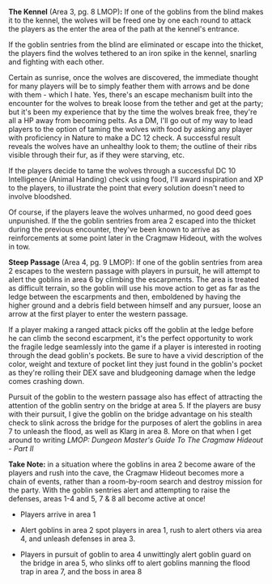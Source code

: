 **The Kennel** (Area 3, pg. 8 LMOP)**:** If one of the goblins from the blind makes it to the kennel, the wolves will be freed one by one each round to attack the players as the enter the area of the path at the kennel's entrance.

If the goblin sentries from the blind are eliminated or escape into the thicket, the players find the wolves tethered to an iron spike in the kennel, snarling and fighting with each other.

Certain as sunrise, once the wolves are discovered, the immediate thought for many players will be to simply feather them with arrows and be done with them - which I hate. Yes, there's an escape mechanism built into the encounter for the wolves to break loose from the tether and get at the party; but it's been my experience that by the time the wolves break free, they're all a HP away from becoming pelts. As a DM, I'll go out of my way to lead players to the option of taming the wolves with food by asking any player with proficiency in Nature to make a DC 12 check. A successful result reveals the wolves have an unhealthy look to them; the outline of their ribs visible through their fur, as if they were starving, etc.

If the players decide to tame the wolves through a successful DC 10 Intelligence (Animal Handing) check using food, I'll award inspiration and XP to the players, to illustrate the point that every solution doesn't need to involve bloodshed.

Of course, if the players leave the wolves unharmed, no good deed goes unpunished. If the the goblin sentries from area 2 escaped into the thicket during the previous encounter, they've been known to arrive as reinforcements at some point later in the Cragmaw Hideout, with the wolves in tow.

**Steep Passage** (Area 4, pg. 9 LMOP): If one of the goblin sentries from area 2 escapes to the western passage with players in pursuit, he will attempt to alert the goblins in area 6 by climbing the escarpments. The area is treated as difficult terrain, so the goblin will use his move action to get as far as the ledge between the escarpments and then, emboldened by having the higher ground and a debris field between himself and any pursuer, loose an arrow at the first player to enter the western passage.

If a player making a ranged attack picks off the goblin at the ledge before he can climb the second escarpment, it's the perfect opportunity to work the fragile ledge seamlessly into the game if a player is interested in rooting through the dead goblin's pockets. Be sure to have a vivid description of the color, weight and texture of pocket lint they just found in the goblin's pocket as they're rolling their DEX save and bludgeoning damage when the ledge comes crashing down.

Pursuit of the goblin to the western passage also has effect of attracting the attention of the goblin sentry on the bridge at area 5. If the players are busy with their pursuit, I give the goblin on the bridge advantage on his stealth check to slink across the bridge for the purposes of alert the goblins in area 7 to unleash the flood, as well as Klarg in area 8. More on that when I get around to writing _LMOP: Dungeon Master's Guide To The Cragmaw Hideout - Part II_

**Take Note:** in a situation where the goblins in area 2 become aware of the players and rush into the cave, the Cragmaw Hideout becomes more a chain of events, rather than a room-by-room search and destroy mission for the party. With the goblin sentries alert and attempting to raise the defenses, areas 1-4 and 5, 7 & 8 all become active at once!

- Players arrive in area 1
    
- Alert goblins in area 2 spot players in area 1, rush to alert others via area 4, and unleash defenses in area 3.
    
- Players in pursuit of goblin to area 4 unwittingly alert goblin guard on the bridge in area 5, who slinks off to alert goblins manning the flood trap in area 7, and the boss in area 8
    